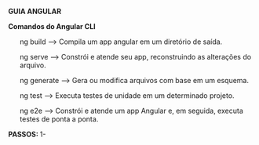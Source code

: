 <b>GUIA ANGULAR</b>

<b>Comandos do Angular CLI </b>
<ul> ng build  --> Compila um app angular em um diretório de saída.</ul>
<ul> ng serve  --> Constrói e atende seu app, reconstruindo as alterações do arquivo.</ul>
<ul> ng generate  --> Gera ou modifica arquivos com base em um esquema.</ul>
<ul> ng test  --> Executa testes de unidade em um determinado projeto. </ul>
<ul> ng e2e  --> Constrói e atende um app Angular e, em seguida, executa testes de ponta a ponta.</ul>

<b>PASSOS: </b>
1- 